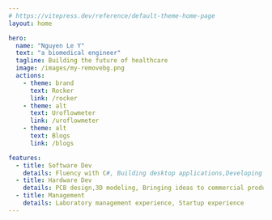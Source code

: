 ```yaml
---
# https://vitepress.dev/reference/default-theme-home-page
layout: home

hero:
  name: "Nguyen Le Y"
  text: "a biomedical engineer"
  tagline: Building the future of healthcare
  image: /images/my-removebg.png
  actions:
    - theme: brand
      text: Rocker
      link: /rocker
    - theme: alt
      text: Uroflowmeter
      link: /uroflowmeter   
    - theme: alt
      text: Blogs
      link: /blogs

features:
  - title: Software Dev
    details: Fluency with C#, Building desktop applications,Developing websites
  - title: Hardware Dev
    details: PCB design,3D modeling, Bringing ideas to commercial products, Applied compliance
  - title: Management
    details: Laboratory management experience, Startup experience
---
```



